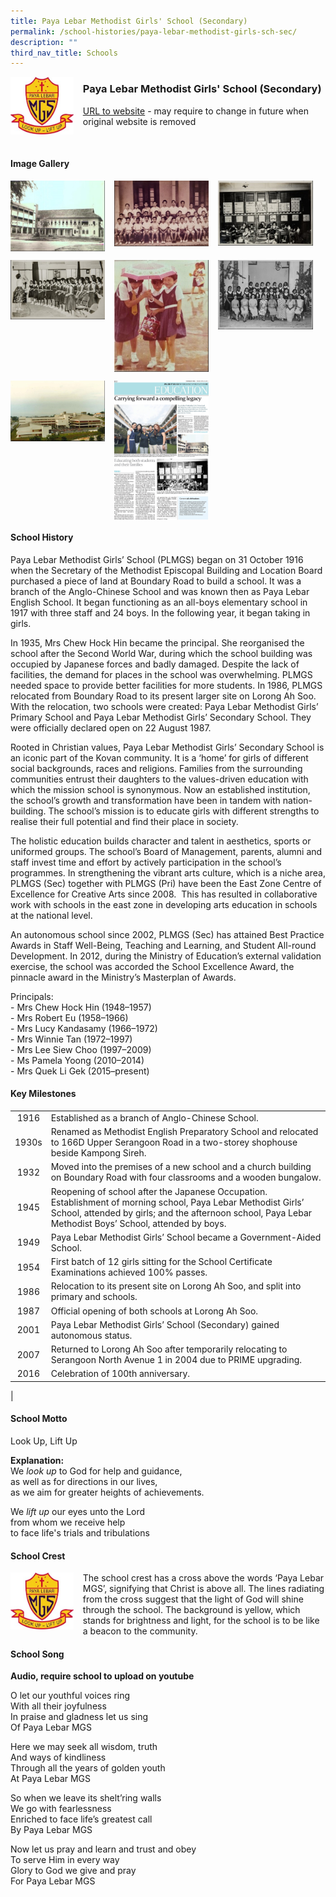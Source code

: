 ```yaml
---
title: Paya Lebar Methodist Girls' School (Secondary)
permalink: /school-histories/paya-lebar-methodist-girls-sch-sec/
description: ""
third_nav_title: Schools
---
```

<img src="/images/plmgssec1.jpg" style="width:20%;margin-right:15px;" align = "left">

### **Paya Lebar Methodist Girls' School (Secondary)**
[URL to website](https://www.plmgss.moe.edu.sg/) - may require to change in future when original website is removed

<br clear="left">

#### **Image Gallery**

<p><a href="https://staging.d1yxymztqoj7qn.amplifyapp.com/images/plmgssec2.jpg">  
<img src="/images/plmgssec2.jpg" style="width:30%;margin-right:15px;" align = "left">
</a></p>

<p><a href="https://staging.d1yxymztqoj7qn.amplifyapp.com/images/plmgssec3.jpg">  
<img src="/images/plmgssec3.jpg" style="width:30%;margin-right:15px;" align = "left">
</a></p>

<p><a href="https://staging.d1yxymztqoj7qn.amplifyapp.com/images/plmgssec4.jpg">  
<img src="/images/plmgssec4.jpg" style="width:30%;margin-right:15px;" align = "left">
</a></p>

<br clear="left">

<p><a href="https://staging.d1yxymztqoj7qn.amplifyapp.com/images/plmgssec5.jpg">  
<img src="/images/plmgssec5.jpg" style="width:30%;margin-right:15px;" align = "left">
</a></p>

<p><a href="https://staging.d1yxymztqoj7qn.amplifyapp.com/images/plmgssec6.jpg">  
<img src="/images/plmgssec6.jpg" style="width:30%;margin-right:15px;" align = "left">
</a></p>

<p><a href="https://staging.d1yxymztqoj7qn.amplifyapp.com/images/plmgssec7.jpg">  
<img src="/images/plmgssec7.jpg" style="width:30%;margin-right:15px;" align = "left">
</a></p>

<br clear="left">

<p><a href="https://staging.d1yxymztqoj7qn.amplifyapp.com/images/plmgssec8.jpg">  
<img src="/images/plmgssec8.jpg" style="width:30%;margin-right:15px;" align = "left">
</a></p>

<p><a href="https://staging.d1yxymztqoj7qn.amplifyapp.com/images/plmgssec9.jpg">  
<img src="/images/plmgssec9.jpg" style="width:30%;margin-right:15px;" align = "left">
</a></p>

<br clear="left">

#### **School History**
Paya Lebar Methodist Girls’ School (PLMGS) began on 31 October 1916 when the Secretary of the Methodist Episcopal Building and Location Board purchased a piece of land at Boundary Road to build a school. It was a branch of the Anglo-Chinese School and was known then as Paya Lebar English School. It began functioning as an all-boys elementary school in 1917 with three staff and 24 boys. In the following year, it began taking in girls.

In 1935, Mrs Chew Hock Hin became the principal. She reorganised the school after the Second World War, during which the school building was occupied by Japanese forces and badly damaged. Despite the lack of facilities, the demand for places in the school was overwhelming. PLMGS needed space to provide better facilities for more students. In 1986, PLMGS relocated from Boundary Road to its present larger site on Lorong Ah Soo. With the relocation, two schools were created: Paya Lebar Methodist Girls’ Primary School and Paya Lebar Methodist Girls’ Secondary School. They were officially declared open on 22 August 1987.

Rooted in Christian values, Paya Lebar Methodist Girls’ Secondary School is an iconic part of the Kovan community. It is a ‘home’ for girls of different social backgrounds, races and religions. Families from the surrounding communities entrust their daughters to the values-driven education with which the mission school is synonymous. Now an established institution, the school’s growth and transformation have been in tandem with nation-building. The school’s mission is to educate girls with different strengths to realise their full potential and find their place in society.

The holistic education builds character and talent in aesthetics, sports or uniformed groups. The school’s Board of Management, parents, alumni and staff invest time and effort by actively participation in the school’s programmes. In strengthening the vibrant arts culture, which is a niche area, PLMGS (Sec) together with PLMGS (Pri) have been the East Zone Centre of Excellence for Creative Arts since 2008.  This has resulted in collaborative work with schools in the east zone in developing arts education in schools at the national level.

An autonomous school since 2002, PLMGS (Sec) has attained Best Practice Awards in Staff Well-Being, Teaching and Learning, and Student All-round Development. In 2012, during the Ministry of Education’s external validation exercise, the school was accorded the School Excellence Award, the pinnacle award in the Ministry’s Masterplan of Awards.

Principals:<br>
\- Mrs Chew Hock Hin (1948–1957)<br>
\- Mrs Robert Eu (1958–1966)<br>
\- Mrs Lucy Kandasamy (1966–1972) <br>
\- Mrs Winnie Tan (1972–1997)<br>
\- Mrs Lee Siew Choo (1997–2009) <br>
\- Ms Pamela Yoong (2010–2014)<br>
\- Mrs Quek Li Gek (2015–present)

#### **Key Milestones**

|  |  |
|:---:|---|
| 1916 | Established as a branch of Anglo-Chinese School. |
| 1930s | Renamed as Methodist English Preparatory School and relocated to 166D Upper Serangoon Road in a two-storey shophouse beside Kampong Sireh. |
| 1932 | Moved into the premises of a new school and a church building on Boundary Road with four classrooms and a wooden bungalow. |
| 1945 | Reopening of school after the Japanese Occupation. Establishment of morning school, Paya Lebar Methodist Girls’ School, attended by girls; and the afternoon school, Paya Lebar Methodist Boys’ School, attended by boys. |
| 1949 | Paya Lebar Methodist Girls’ School became a Government-Aided School. |
| 1954 | First batch of 12 girls sitting for the School Certificate Examinations achieved 100% passes. |
| 1986 | Relocation to its present site on Lorong Ah Soo, and split into primary and schools. |
| 1987 | Official opening of both schools at Lorong Ah Soo. |
| 2001 | Paya Lebar Methodist Girls’ School (Secondary) gained autonomous status. |
| 2007 | Returned to Lorong Ah Soo after temporarily relocating to Serangoon North Avenue 1 in 2004 due to PRIME upgrading. |
| 2016 | Celebration of 100th anniversary. |
|

#### **School Motto**
Look Up, Lift Up

**Explanation:**<br>
We _look up_ to God for help and guidance,<br>
as well as for directions in our lives,<br>
as we aim for greater heights of achievements.
  
We _lift up_ our eyes unto the Lord<br>
from whom we receive help<br>
to face life's trials and tribulations

#### **School Crest**
<img src="/images/plmgssec1.jpg" style="width:20%;margin-right:15px;" align = "left">

The school crest has a cross above the words ‘Paya Lebar MGS’, signifying that Christ is above all. The lines radiating from the cross suggest that the light of God will shine through the school. The background is yellow, which stands for brightness and light, for the school is to be like a beacon to the community.

#### **School Song**
**Audio, require school to upload on youtube**

O let our youthful voices ring<br>
With all their joyfulness<br>
In praise and gladness let us sing<br>
Of Paya Lebar MGS

Here we may seek all wisdom, truth<br>
And ways of kindliness<br>
Through all the years of golden youth<br>
At Paya Lebar MGS

So when we leave its shelt’ring walls<br>
We go with fearlessness<br>
Enriched to face life’s greatest call<br>
By Paya Lebar MGS

Now let us pray and learn and trust and obey<br>
To serve Him in every way<br>
Glory to God we give and pray<br>
For Paya Lebar MGS